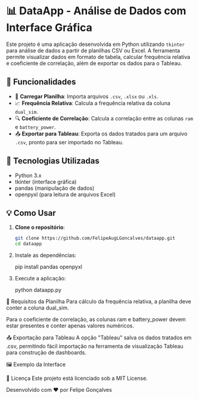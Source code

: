 # 📊 DataApp - Análise de Dados com Interface Gráfica

Este projeto é uma aplicação desenvolvida em Python utilizando `tkinter` para análise de dados a partir de planilhas CSV ou Excel. A ferramenta permite visualizar dados em formato de tabela, calcular frequência relativa e coeficiente de correlação, além de exportar os dados para o Tableau.

## 🚀 Funcionalidades

- 📂 **Carregar Planilha**: Importa arquivos `.csv`, `.xlsx` ou `.xls`.
- 📈 **Frequência Relativa**: Calcula a frequência relativa da coluna `dual_sim`.
- 🔍 **Coeficiente de Correlação**: Calcula a correlação entre as colunas `ram` e `battery_power`.
- 📤 **Exportar para Tableau**: Exporta os dados tratados para um arquivo `.csv`, pronto para ser importado no Tableau.

## 🧰 Tecnologias Utilizadas

- Python 3.x
- tkinter (interface gráfica)
- pandas (manipulação de dados)
- openpyxl (para leitura de arquivos Excel)

## 💡 Como Usar

1. **Clone o repositório**:
   ```bash
   git clone https://github.com/FelipeAugLGoncalves/dataapp.git
   cd dataapp
2. Instale as dependências:

   pip install pandas openpyxl

4. Execute a aplicação:

    python dataapp.py

🧪 Requisitos da Planilha
Para cálculo da frequência relativa, a planilha deve conter a coluna dual_sim.

Para o coeficiente de correlação, as colunas ram e battery_power devem estar presentes e conter apenas valores numéricos.

📤 Exportação para Tableau
A opção "Tableau" salva os dados tratados em .csv, permitindo fácil importação na ferramenta de visualização Tableau para construção de dashboards.

🖼️ Exemplo da Interface
<!-- Se desejar, adicione um arquivo chamado `screenshot.png` no repositório -->

📄 Licença
Este projeto está licenciado sob a MIT License.

Desenvolvido com ❤️ por Felipe Gonçalves
